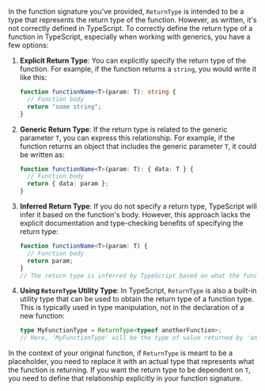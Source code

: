 In the function signature you've provided, `ReturnType` is intended to be a type that represents the return type of the function. However, as written, it's not correctly defined in TypeScript. To correctly define the return type of a function in TypeScript, especially when working with generics, you have a few options:

1. **Explicit Return Type**: You can explicitly specify the return type of the function. For example, if the function returns a `string`, you would write it like this:

   ```typescript
   function functionName<T>(param: T): string {
     // Function body
     return "some string";
   }
   ```

2. **Generic Return Type**: If the return type is related to the generic parameter `T`, you can express this relationship. For example, if the function returns an object that includes the generic parameter `T`, it could be written as:

   ```typescript
   function functionName<T>(param: T): { data: T } {
     // Function body
     return { data: param };
   }
   ```

3. **Inferred Return Type**: If you do not specify a return type, TypeScript will infer it based on the function's body. However, this approach lacks the explicit documentation and type-checking benefits of specifying the return type:

   ```typescript
   function functionName<T>(param: T) {
     // Function body
     return param;
   }
   // The return type is inferred by TypeScript based on what the function body returns
   ```

4. **Using `ReturnType` Utility Type**: In TypeScript, `ReturnType` is also a built-in utility type that can be used to obtain the return type of a function type. This is typically used in type manipulation, not in the declaration of a new function:

   ```typescript
   type MyFunctionType = ReturnType<typeof anotherFunction>;
   // Here, 'MyFunctionType' will be the type of value returned by 'anotherFunction'
   ```

In the context of your original function, if `ReturnType` is meant to be a placeholder, you need to replace it with an actual type that represents what the function is returning. If you want the return type to be dependent on `T`, you need to define that relationship explicitly in your function signature.
